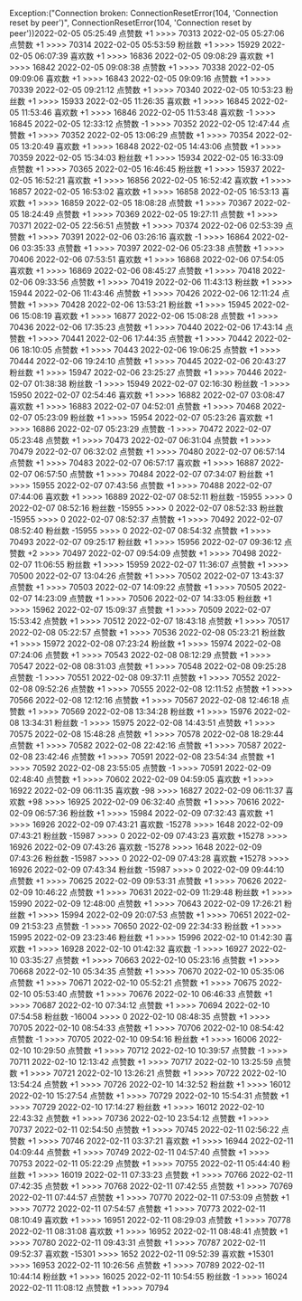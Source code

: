 Exception:("Connection broken: ConnectionResetError(104, 'Connection reset by peer')", ConnectionResetError(104, 'Connection reset by peer'))2022-02-05  05:25:49   点赞数 +1 >>>> 70313
2022-02-05  05:27:06   点赞数 +1 >>>> 70314
2022-02-05  05:53:59   粉丝数 +1 >>>> 15929
2022-02-05  06:07:39   喜欢数 +1 >>>> 16836
2022-02-05  09:08:29   喜欢数 +1 >>>> 16842
2022-02-05  09:08:38   点赞数 +1 >>>> 70338
2022-02-05  09:09:06   喜欢数 +1 >>>> 16843
2022-02-05  09:09:16   点赞数 +1 >>>> 70339
2022-02-05  09:21:12   点赞数 +1 >>>> 70340
2022-02-05  10:53:23   粉丝数 +1 >>>> 15933
2022-02-05  11:26:35   喜欢数 +1 >>>> 16845
2022-02-05  11:53:46   喜欢数 +1 >>>> 16846
2022-02-05  11:53:48   喜欢数 -1 >>>> 16845
2022-02-05  12:33:12   点赞数 -1 >>>> 70352
2022-02-05  12:47:44   点赞数 +1 >>>> 70352
2022-02-05  13:06:29   点赞数 +1 >>>> 70354
2022-02-05  13:20:49   喜欢数 +1 >>>> 16848
2022-02-05  14:43:06   点赞数 +1 >>>> 70359
2022-02-05  15:34:03   粉丝数 +1 >>>> 15934
2022-02-05  16:33:09   点赞数 +1 >>>> 70365
2022-02-05  16:46:45   粉丝数 +1 >>>> 15937
2022-02-05  16:52:21   喜欢数 +1 >>>> 16856
2022-02-05  16:52:42   喜欢数 +1 >>>> 16857
2022-02-05  16:53:02   喜欢数 +1 >>>> 16858
2022-02-05  16:53:13   喜欢数 +1 >>>> 16859
2022-02-05  18:08:28   点赞数 +1 >>>> 70367
2022-02-05  18:24:49   点赞数 +1 >>>> 70369
2022-02-05  19:27:11   点赞数 +1 >>>> 70371
2022-02-05  22:56:51   点赞数 +1 >>>> 70374
2022-02-06  02:53:39   点赞数 +1 >>>> 70391
2022-02-06  03:26:16   喜欢数 -1 >>>> 16864
2022-02-06  03:35:33   点赞数 +1 >>>> 70397
2022-02-06  05:23:38   点赞数 +1 >>>> 70406
2022-02-06  07:53:51   喜欢数 +1 >>>> 16868
2022-02-06  07:54:05   喜欢数 +1 >>>> 16869
2022-02-06  08:45:27   点赞数 +1 >>>> 70418
2022-02-06  09:33:56   点赞数 +1 >>>> 70419
2022-02-06  11:43:13   粉丝数 +1 >>>> 15944
2022-02-06  11:43:46   点赞数 +1 >>>> 70426
2022-02-06  12:11:24   点赞数 +1 >>>> 70428
2022-02-06  13:53:21   粉丝数 +1 >>>> 15945
2022-02-06  15:08:19   喜欢数 +1 >>>> 16877
2022-02-06  15:08:28   点赞数 +1 >>>> 70436
2022-02-06  17:35:23   点赞数 +1 >>>> 70440
2022-02-06  17:43:14   点赞数 +1 >>>> 70441
2022-02-06  17:44:35   点赞数 +1 >>>> 70442
2022-02-06  18:10:05   点赞数 +1 >>>> 70443
2022-02-06  19:06:25   点赞数 +1 >>>> 70444
2022-02-06  19:24:10   点赞数 +1 >>>> 70445
2022-02-06  20:43:27   粉丝数 +1 >>>> 15947
2022-02-06  23:25:27   点赞数 +1 >>>> 70446
2022-02-07  01:38:38   粉丝数 -1 >>>> 15949
2022-02-07  02:16:30   粉丝数 -1 >>>> 15950
2022-02-07  02:54:46   喜欢数 +1 >>>> 16882
2022-02-07  03:08:47   喜欢数 +1 >>>> 16883
2022-02-07  04:52:01   点赞数 +1 >>>> 70468
2022-02-07  05:23:09   粉丝数 +1 >>>> 15954
2022-02-07  05:23:26   喜欢数 +1 >>>> 16886
2022-02-07  05:23:29   点赞数 -1 >>>> 70472
2022-02-07  05:23:48   点赞数 +1 >>>> 70473
2022-02-07  06:31:04   点赞数 +1 >>>> 70479
2022-02-07  06:32:02   点赞数 +1 >>>> 70480
2022-02-07  06:57:14   点赞数 +1 >>>> 70483
2022-02-07  06:57:17   喜欢数 +1 >>>> 16887
2022-02-07  06:57:50   点赞数 +1 >>>> 70484
2022-02-07  07:34:07   粉丝数 +1 >>>> 15955
2022-02-07  07:43:56   点赞数 +1 >>>> 70488
2022-02-07  07:44:06   喜欢数 +1 >>>> 16889
2022-02-07  08:52:11   粉丝数 -15955 >>>> 0
2022-02-07  08:52:16   粉丝数 -15955 >>>> 0
2022-02-07  08:52:33   粉丝数 -15955 >>>> 0
2022-02-07  08:52:37   点赞数 +1 >>>> 70492
2022-02-07  08:52:40   粉丝数 -15955 >>>> 0
2022-02-07  08:54:32   点赞数 +1 >>>> 70493
2022-02-07  09:25:17   粉丝数 +1 >>>> 15956
2022-02-07  09:36:12   点赞数 +2 >>>> 70497
2022-02-07  09:54:09   点赞数 +1 >>>> 70498
2022-02-07  11:06:55   粉丝数 +1 >>>> 15959
2022-02-07  11:36:07   点赞数 +1 >>>> 70500
2022-02-07  13:04:26   点赞数 +1 >>>> 70502
2022-02-07  13:43:37   点赞数 +1 >>>> 70503
2022-02-07  14:09:22   点赞数 +1 >>>> 70505
2022-02-07  14:23:09   点赞数 +1 >>>> 70506
2022-02-07  14:33:05   粉丝数 +1 >>>> 15962
2022-02-07  15:09:37   点赞数 +1 >>>> 70509
2022-02-07  15:53:42   点赞数 +1 >>>> 70512
2022-02-07  18:43:18   点赞数 +1 >>>> 70517
2022-02-08  05:22:57   点赞数 +1 >>>> 70536
2022-02-08  05:23:21   粉丝数 +1 >>>> 15972
2022-02-08  07:23:24   粉丝数 +1 >>>> 15974
2022-02-08  07:24:06   点赞数 +1 >>>> 70543
2022-02-08  08:12:29   点赞数 +1 >>>> 70547
2022-02-08  08:31:03   点赞数 +1 >>>> 70548
2022-02-08  09:25:28   点赞数 -1 >>>> 70551
2022-02-08  09:37:11   点赞数 +1 >>>> 70552
2022-02-08  09:52:26   点赞数 +1 >>>> 70555
2022-02-08  12:11:52   点赞数 +1 >>>> 70566
2022-02-08  12:12:16   点赞数 +1 >>>> 70567
2022-02-08  12:46:18   点赞数 +1 >>>> 70569
2022-02-08  13:34:28   粉丝数 +1 >>>> 15976
2022-02-08  13:34:31   粉丝数 -1 >>>> 15975
2022-02-08  14:43:51   点赞数 +1 >>>> 70575
2022-02-08  15:48:28   点赞数 +1 >>>> 70578
2022-02-08  18:29:44   点赞数 +1 >>>> 70582
2022-02-08  22:42:16   点赞数 +1 >>>> 70587
2022-02-08  23:42:46   点赞数 +1 >>>> 70591
2022-02-08  23:54:34   点赞数 +1 >>>> 70592
2022-02-08  23:55:05   点赞数 -1 >>>> 70591
2022-02-09  02:48:40   点赞数 +1 >>>> 70602
2022-02-09  04:59:05   喜欢数 +1 >>>> 16922
2022-02-09  06:11:35   喜欢数 -98 >>>> 16827
2022-02-09  06:11:37   喜欢数 +98 >>>> 16925
2022-02-09  06:32:40   点赞数 +1 >>>> 70616
2022-02-09  06:57:36   粉丝数 +1 >>>> 15984
2022-02-09  07:32:43   喜欢数 +1 >>>> 16926
2022-02-09  07:43:21   喜欢数 -15278 >>>> 1648
2022-02-09  07:43:21   粉丝数 -15987 >>>> 0
2022-02-09  07:43:23   喜欢数 +15278 >>>> 16926
2022-02-09  07:43:26   喜欢数 -15278 >>>> 1648
2022-02-09  07:43:26   粉丝数 -15987 >>>> 0
2022-02-09  07:43:28   喜欢数 +15278 >>>> 16926
2022-02-09  07:43:34   粉丝数 -15987 >>>> 0
2022-02-09  09:44:10   点赞数 +1 >>>> 70625
2022-02-09  09:53:31   点赞数 +1 >>>> 70626
2022-02-09  10:46:22   点赞数 +1 >>>> 70631
2022-02-09  11:29:48   粉丝数 +1 >>>> 15990
2022-02-09  12:48:00   点赞数 +1 >>>> 70643
2022-02-09  17:26:21   粉丝数 +1 >>>> 15994
2022-02-09  20:07:53   点赞数 +1 >>>> 70651
2022-02-09  21:53:23   点赞数 -1 >>>> 70650
2022-02-09  22:34:33   粉丝数 +1 >>>> 15995
2022-02-09  23:23:46   粉丝数 +1 >>>> 15996
2022-02-10  01:42:30   喜欢数 +1 >>>> 16928
2022-02-10  01:42:32   喜欢数 -1 >>>> 16927
2022-02-10  03:35:27   点赞数 +1 >>>> 70663
2022-02-10  05:23:16   点赞数 +1 >>>> 70668
2022-02-10  05:34:35   点赞数 +1 >>>> 70670
2022-02-10  05:35:06   点赞数 +1 >>>> 70671
2022-02-10  05:52:21   点赞数 +1 >>>> 70675
2022-02-10  05:53:40   点赞数 +1 >>>> 70676
2022-02-10  06:46:33   点赞数 +1 >>>> 70687
2022-02-10  07:34:12   点赞数 +1 >>>> 70694
2022-02-10  07:54:58   粉丝数 -16004 >>>> 0
2022-02-10  08:48:35   点赞数 +1 >>>> 70705
2022-02-10  08:54:33   点赞数 +1 >>>> 70706
2022-02-10  08:54:42   点赞数 -1 >>>> 70705
2022-02-10  09:54:16   粉丝数 +1 >>>> 16006
2022-02-10  10:29:50   点赞数 +1 >>>> 70712
2022-02-10  10:39:57   点赞数 -1 >>>> 70711
2022-02-10  12:13:42   点赞数 +1 >>>> 70717
2022-02-10  13:25:59   点赞数 +1 >>>> 70721
2022-02-10  13:26:21   点赞数 +1 >>>> 70722
2022-02-10  13:54:24   点赞数 +1 >>>> 70726
2022-02-10  14:32:52   粉丝数 +1 >>>> 16012
2022-02-10  15:27:54   点赞数 +1 >>>> 70729
2022-02-10  15:54:31   点赞数 +1 >>>> 70729
2022-02-10  17:14:27   粉丝数 +1 >>>> 16012
2022-02-10  22:43:32   点赞数 +1 >>>> 70736
2022-02-10  23:54:12   点赞数 +1 >>>> 70737
2022-02-11  02:54:50   点赞数 +1 >>>> 70745
2022-02-11  02:56:22   点赞数 +1 >>>> 70746
2022-02-11  03:37:21   喜欢数 +1 >>>> 16944
2022-02-11  04:09:44   点赞数 +1 >>>> 70749
2022-02-11  04:57:40   点赞数 +1 >>>> 70753
2022-02-11  05:22:29   点赞数 +1 >>>> 70755
2022-02-11  05:44:40   粉丝数 +1 >>>> 16019
2022-02-11  07:33:23   点赞数 +1 >>>> 70766
2022-02-11  07:42:35   点赞数 +1 >>>> 70768
2022-02-11  07:42:55   点赞数 +1 >>>> 70769
2022-02-11  07:44:57   点赞数 +1 >>>> 70770
2022-02-11  07:53:09   点赞数 +1 >>>> 70772
2022-02-11  07:54:57   点赞数 +1 >>>> 70773
2022-02-11  08:10:49   喜欢数 +1 >>>> 16951
2022-02-11  08:29:03   点赞数 +1 >>>> 70778
2022-02-11  08:31:08   喜欢数 +1 >>>> 16952
2022-02-11  08:48:41   点赞数 +1 >>>> 70780
2022-02-11  09:43:31   点赞数 +1 >>>> 70787
2022-02-11  09:52:37   喜欢数 -15301 >>>> 1652
2022-02-11  09:52:39   喜欢数 +15301 >>>> 16953
2022-02-11  10:26:56   点赞数 +1 >>>> 70789
2022-02-11  10:44:14   粉丝数 +1 >>>> 16025
2022-02-11  10:54:55   粉丝数 -1 >>>> 16024
2022-02-11  11:08:12   点赞数 +1 >>>> 70794
